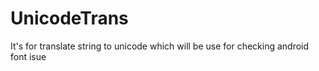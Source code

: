 # UnicodeTrans
It's for translate string to unicode which will  be use for checking android font isue
